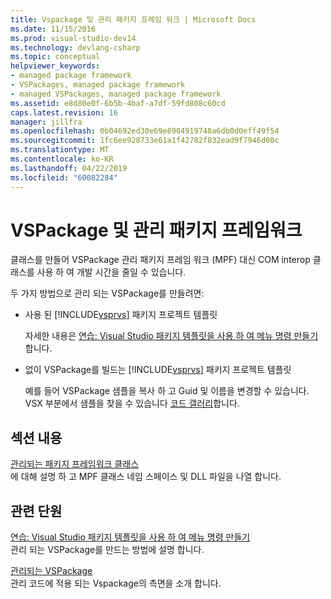 ```yaml
---
title: Vspackage 및 관리 패키지 프레임 워크 | Microsoft Docs
ms.date: 11/15/2016
ms.prod: visual-studio-dev14
ms.technology: devlang-csharp
ms.topic: conceptual
helpviewer_keywords:
- managed package framework
- VSPackages, managed package framework
- managed VSPackages, managed package framework
ms.assetid: e8d80e0f-6b5b-4baf-a7df-59fd808c60cd
caps.latest.revision: 16
manager: jillfra
ms.openlocfilehash: 0b04692ed30e69e8904919748a6db0d0eff49f54
ms.sourcegitcommit: 1fc6ee928733e61a1f42782f832ead9f7946d00c
ms.translationtype: MT
ms.contentlocale: ko-KR
ms.lasthandoff: 04/22/2019
ms.locfileid: "60082284"
---
```

# <a name="vspackages-and-the-managed-package-framework"></a>VSPackage 및 관리 패키지 프레임워크
클래스를 만들어 VSPackage 관리 패키지 프레임 워크 (MPF) 대신 COM interop 클래스를 사용 하 여 개발 시간을 줄일 수 있습니다.  
  
 두 가지 방법으로 관리 되는 VSPackage를 만들려면:  
  
- 사용 된 [!INCLUDE[vsprvs](../includes/vsprvs-md.md)] 패키지 프로젝트 템플릿  
  
     자세한 내용은 [연습: Visual Studio 패키지 템플릿을 사용 하 여 메뉴 명령 만들기](http://msdn.microsoft.com/library/1985fa7d-aad4-4866-b356-a125b6a246de)합니다.  
  
- 없이 VSPackage를 빌드는 [!INCLUDE[vsprvs](../includes/vsprvs-md.md)] 패키지 프로젝트 템플릿  
  
     예를 들어 VSPackage 샘플을 복사 하 고 Guid 및 이름을 변경할 수 있습니다. VSX 부분에서 샘플을 찾을 수 있습니다 [코드 갤러리](http://code.msdn.microsoft.com/vsx/)합니다.  
  
## <a name="in-this-section"></a>섹션 내용  
 [관리되는 패키지 프레임워크 클래스](../misc/managed-package-framework-classes.md)  
 에 대해 설명 하 고 MPF 클래스 네임 스페이스 및 DLL 파일을 나열 합니다.  
  
## <a name="related-sections"></a>관련 단원  
 [연습: Visual Studio 패키지 템플릿을 사용 하 여 메뉴 명령 만들기](http://msdn.microsoft.com/library/1985fa7d-aad4-4866-b356-a125b6a246de)  
 관리 되는 VSPackage를 만드는 방법에 설명 합니다.  
  
 [관리되는 VSPackage](../misc/managed-vspackages.md)  
 관리 코드에 적용 되는 Vspackage의 측면을 소개 합니다.